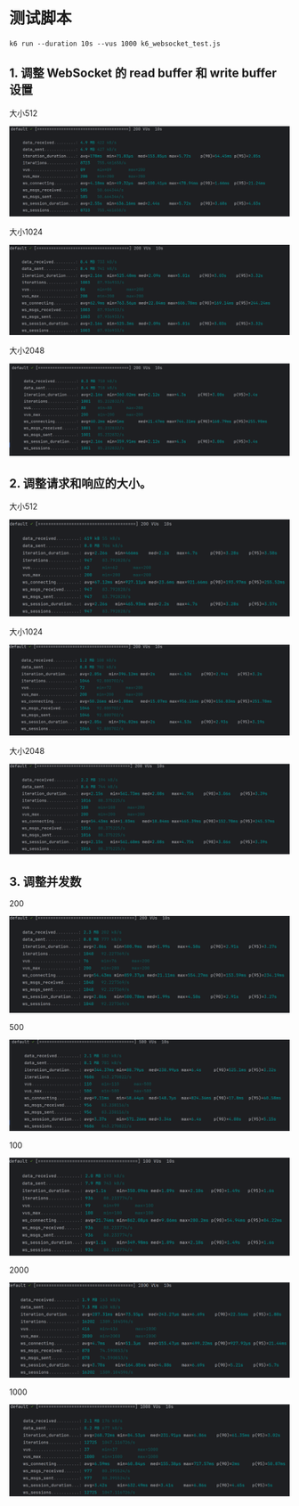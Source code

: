 # 测试脚本

```shell
k6 run --duration 10s --vus 1000 k6_websocket_test.js
```

## 1. 调整 WebSocket 的 read buffer 和 write buffer 设置
大小512

![img.png](img.png)

大小1024

![img_1.png](img_1.png)

大小2048

![img_2.png](img_2.png)

## 2. 调整请求和响应的大小。
大小512

![img_3.png](img_3.png)

大小1024

![img_4.png](img_4.png)

大小2048

![img_5.png](img_5.png)


## 3. 调整并发数

200

![img_6.png](img_6.png)

500

![img_7.png](img_7.png)

100

![img_8.png](img_8.png)

2000

![img_9.png](img_9.png)

1000

![img_10.png](img_10.png)



